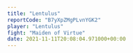 ```yaml
---
title: "Lentulus"
reportCode: "B7yXpZMgPLvnYGK2"
player: "Lentulus"
fight: "Maiden of Virtue"
date: 2021-11-11T20:08:04.971000+00:00
---
```

